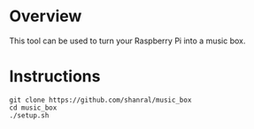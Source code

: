 # Overview

This tool can be used to turn your Raspberry Pi into a music box.

# Instructions

```
git clone https://github.com/shanral/music_box
cd music_box
./setup.sh
```
